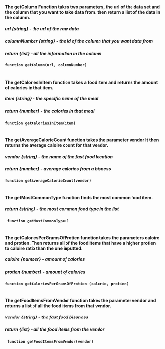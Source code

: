 #### The getColumn Function takes two parameters, the url of the data set and the column that you want to take data from.  then return a list of the data in the column.
##### url {string} - the url of the raw data
##### columnNumber {string} - the id of the column that you want data from
##### return {list} - all the information in the column
**`function getColumn(url, columnNumber)`**



# 
#### The getCaloriesInItem function takes a food item and returns the amount of calories in that item.
##### item {string} - the specific name of the meal
##### return {number} - the calories in that meal
**` function getCaloriesInItem(item) `**
#
#### The getAverageCalorieCount function takes the parameter vendor It then returns the average caloire count for that vendor.
##### vendor {string} - the name of the fast food location
##### return {number} - average calories from a bisness
**` function getAverageCalorieCount(vendor) `**


#
#### The getMostCommonType function finds the most common food item.
##### return {string} - the most common food type in the list 
**` function getMostCommonType()`**

# 
#### The getCaloriesPerGramsOfProtien function takes the parameters caloire and protien. Then returns all of the food items that have a higher protien to caloire ratio than the one inputted.
##### caloire {number} - amount of calories
##### protien {number} - amount of calories
**`function getCaloriesPerGramsOfProtien (calorie, protien) `**

#
#### The getFoodItemsFromVendor function takes the parameter vendor and returns a list of all the food items from that vendor.
##### vendor {string} - the fast food bissness
##### return {list} - all the food items from the vendor
**` function getFoodItemsFromVendor(vendor)`**
